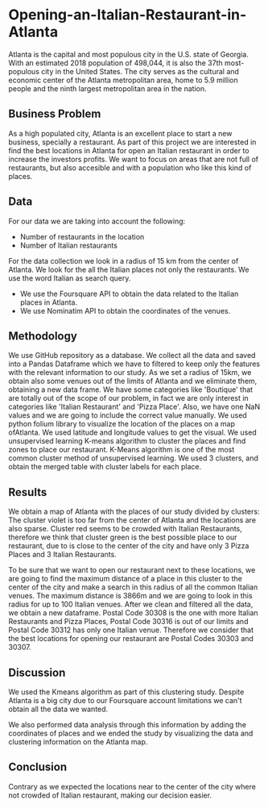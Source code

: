 # Opening-an-Italian-Restaurant-in-Atlanta

Atlanta is the capital and most populous city in the U.S. state of Georgia. With an estimated 2018 population of 498,044, it is also the 37th most-populous city in the United States. The city serves as the cultural and economic center of the Atlanta metropolitan area, home to 5.9 million people and the ninth largest metropolitan area in the nation. 

## Business Problem

As a high populated city, Atlanta is an excellent place to start a new business, specially a restaurant. As part of this project we are interested in find the best locations in Atlanta for open an Italian restaurant in order to increase the investors profits. We want to focus on areas that are not full of restaurants, but also accesible and with a population who like this kind of places.

## Data

For our data we are taking into account the following:

* Number of restaurants in the location
* Number of Italian restaurants

For the data collection we  look in a radius of 15 km from the center of Atlanta. We look for the all the Italian places not only the restaurants. We use the word Italian as search query.

* We use the Foursquare API to obtain the data related to the Italian places in Atlanta. 
* We use Nominatim API to obtain the coordinates of the venues.

## Methodology

We use GitHub  repository as a database. We collect all the data and saved into a Pandas Dataframe which we have to filtered to keep only the features with the relevant information to our study. As we set a radius of 15km, we obtain also some venues out of the limits of Atlanta and we eliminate them, obtaining a new data frame.
We have some categories like 'Boutique' that are totally out of the scope of our problem, in fact we are only interest in categories like 'Italian Restaurant' and 'Pizza Place'. Also, we have one NaN values and we are going to include the correct value manually. We used python folium library to visualize the location of the places on a map ofAtlanta.  We used latitude and longitude values to get the visual.
We used unsupervised learning K-means algorithm to cluster the places and find zones to place our restaurant. K-Means algorithm is one of the most common cluster method of unsupervised learning. We used 3 clusters, and obtain the merged table with cluster labels for each place.

## Results

We obtain a map of Atlanta with the places of our study divided by clusters:
The cluster violet is too far from the center of Atlanta and the locations are also sparse. Cluster red seems to be crowded with Italian Restaurants, therefore  we think that cluster green is the best possible place to our restaurant, due to is close to the center of the city and have only 3 Pizza Places and 3 Italian Restaurants.

To be sure that we want to open our restaurant next to these locations, we are going to find the maximum distance of a place in this cluster to the center of the city and make a search in this radius of all the common Italian venues. The maximum distance is 3866m and we are going to look in this radius for up to 100 Italian venues. After we clean and filtered all the data, we obtain a new dataframe. Postal Code 30308 is the one with more Italian Restaurants and Pizza Places, Postal Code 30316 is out of our limits and Postal Code 30312 has only one Italian venue. Therefore we consider that the best locations for opening our restaurant are Postal Codes 30303 and 30307.

## Discussion

We used the Kmeans algorithm as part of this clustering study. Despite Atlanta is a big city due to our Foursquare account limitations we can't obtain all the data we wanted. 

We also performed data analysis through this information by adding the coordinates of places and we ended the study by visualizing the data and clustering information on the Atlanta map. 

## Conclusion

Contrary as we expected the locations near to the center of the city where not crowded of Italian restaurant, making our decision easier. 


